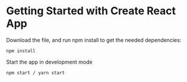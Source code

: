 # Getting Started with Create React App

Download the file, and run npm install to get the needed dependencies: 

```
npm install
```

Start the app in development mode

```
npm start / yarn start
```
